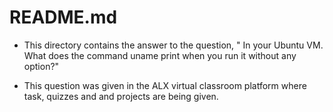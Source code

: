 # README.md 

* This directory contains the answer to the question,  " In your Ubuntu VM. What does the command uname print when you run it without any option?"

* This question was given in the ALX virtual classroom platform where task, quizzes and and projects are being given.
